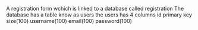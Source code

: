 A registration form wchich is linked to a database called registration 
The database has a table know as users
the users has 4 columns 
 id primary key size(100)
 username(100)
 email(100)
 password(100)
